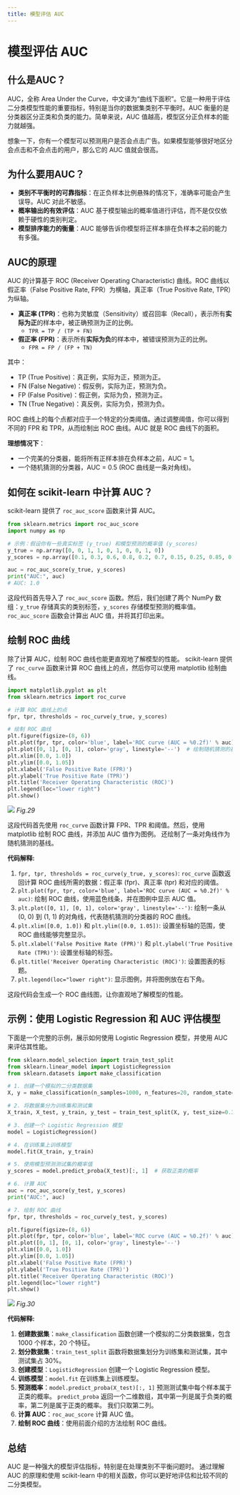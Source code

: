 ```yaml
---
title: 模型评估 AUC
---
```


# 模型评估 AUC

## 什么是AUC？

AUC，全称 Area Under the Curve，中文译为“曲线下面积”。它是一种用于评估二分类模型性能的重要指标，特别是当你的数据集类别不平衡时。AUC 衡量的是分类器区分正类和负类的能力。简单来说，AUC 值越高，模型区分正负样本的能力就越强。

想象一下，你有一个模型可以预测用户是否会点击广告。如果模型能够很好地区分会点击和不会点击的用户，那么它的 AUC 值就会很高。

## 为什么要用AUC？

*   **类别不平衡时的可靠指标**：在正负样本比例悬殊的情况下，准确率可能会产生误导。AUC 对此不敏感。
*   **概率输出的有效评估**：AUC 基于模型输出的概率值进行评估，而不是仅仅依赖于硬性的类别判定。
*   **模型排序能力的衡量**：AUC 能够告诉你模型将正样本排在负样本之前的能力有多强。

## AUC的原理

AUC 的计算基于 ROC (Receiver Operating Characteristic) 曲线。ROC 曲线以假正率（False Positive Rate, FPR）为横轴，真正率（True Positive Rate, TPR）为纵轴。

*   **真正率 (TPR)**：也称为灵敏度（Sensitivity）或召回率（Recall），表示所有**实际为正**的样本中，被正确预测为正的比例。
    *   `TPR = TP / (TP + FN)`
*   **假正率 (FPR)**：表示所有**实际为负**的样本中，被错误预测为正的比例。
    *   `FPR = FP / (FP + TN)`

其中：

*   TP (True Positive)：真正例，实际为正，预测为正。
*   FN (False Negative)：假反例，实际为正，预测为负。
*   FP (False Positive)：假正例，实际为负，预测为正。
*   TN (True Negative)：真反例，实际为负，预测为负。

ROC 曲线上的每个点都对应于一个特定的分类阈值。通过调整阈值，你可以得到不同的 FPR 和 TPR，从而绘制出 ROC 曲线。AUC 就是 ROC 曲线下的面积。

**理想情况下**：

*   一个完美的分类器，能将所有正样本排在负样本之前，AUC = 1。
*   一个随机猜测的分类器，AUC = 0.5 (ROC 曲线是一条对角线)。

## 如何在 scikit-learn 中计算 AUC？

scikit-learn 提供了 `roc_auc_score` 函数来计算 AUC。

```python
from sklearn.metrics import roc_auc_score
import numpy as np

# 示例：假设你有一些真实标签 (y_true) 和模型预测的概率值 (y_scores)
y_true = np.array([0, 0, 1, 1, 0, 1, 0, 0, 1, 0])
y_scores = np.array([0.1, 0.3, 0.6, 0.8, 0.2, 0.7, 0.15, 0.25, 0.85, 0.35])

auc = roc_auc_score(y_true, y_scores)
print("AUC:", auc)
# AUC: 1.0
```

这段代码首先导入了 `roc_auc_score` 函数。然后，我们创建了两个 NumPy 数组：`y_true` 存储真实的类别标签，`y_scores` 存储模型预测的概率值。  `roc_auc_score` 函数会计算出 AUC 值，并将其打印出来。

## 绘制 ROC 曲线

除了计算 AUC，绘制 ROC 曲线也能更直观地了解模型的性能。  scikit-learn 提供了 `roc_curve` 函数来计算 ROC 曲线上的点，然后你可以使用 matplotlib 绘制曲线。

```python
import matplotlib.pyplot as plt
from sklearn.metrics import roc_curve

# 计算 ROC 曲线上的点
fpr, tpr, thresholds = roc_curve(y_true, y_scores)

# 绘制 ROC 曲线
plt.figure(figsize=(8, 6))
plt.plot(fpr, tpr, color='blue', label='ROC curve (AUC = %0.2f)' % auc)
plt.plot([0, 1], [0, 1], color='gray', linestyle='--')  # 绘制随机猜测的基线
plt.xlim([0.0, 1.0])
plt.ylim([0.0, 1.05])
plt.xlabel('False Positive Rate (FPR)')
plt.ylabel('True Positive Rate (TPR)')
plt.title('Receiver Operating Characteristic (ROC)')
plt.legend(loc="lower right")
plt.show()
```

![](/29.png)
*Fig.29*

这段代码首先使用 `roc_curve` 函数计算 FPR、TPR 和阈值。然后，使用 matplotlib 绘制 ROC 曲线，并添加 AUC 值作为图例。  还绘制了一条对角线作为随机猜测的基线。

**代码解释:**

1.  `fpr, tpr, thresholds = roc_curve(y_true, y_scores)`:  `roc_curve` 函数返回计算 ROC 曲线所需的数据：假正率 (fpr)、真正率 (tpr) 和对应的阈值。
2.  `plt.plot(fpr, tpr, color='blue', label='ROC curve (AUC = %0.2f)' % auc)`: 绘制 ROC 曲线，使用蓝色线条，并在图例中显示 AUC 值。
3.  `plt.plot([0, 1], [0, 1], color='gray', linestyle='--')`: 绘制一条从 (0, 0) 到 (1, 1) 的对角线，代表随机猜测的分类器的 ROC 曲线。
4.  `plt.xlim([0.0, 1.0])` 和 `plt.ylim([0.0, 1.05])`:  设置坐标轴的范围，使 ROC 曲线能够完整显示。
5.  `plt.xlabel('False Positive Rate (FPR)')` 和 `plt.ylabel('True Positive Rate (TPR)')`:  设置坐标轴的标签。
6.  `plt.title('Receiver Operating Characteristic (ROC)')`:  设置图表的标题。
7.  `plt.legend(loc="lower right")`:  显示图例，并将图例放在右下角。

这段代码会生成一个 ROC 曲线图，让你直观地了解模型的性能。

## 示例：使用 Logistic Regression 和 AUC 评估模型

下面是一个完整的示例，展示如何使用 Logistic Regression 模型，并使用 AUC 来评估其性能。

```python
from sklearn.model_selection import train_test_split
from sklearn.linear_model import LogisticRegression
from sklearn.datasets import make_classification

# 1. 创建一个模拟的二分类数据集
X, y = make_classification(n_samples=1000, n_features=20, random_state=42)

# 2. 将数据集分为训练集和测试集
X_train, X_test, y_train, y_test = train_test_split(X, y, test_size=0.3, random_state=42)

# 3. 创建一个 Logistic Regression 模型
model = LogisticRegression()

# 4. 在训练集上训练模型
model.fit(X_train, y_train)

# 5. 使用模型预测测试集的概率值
y_scores = model.predict_proba(X_test)[:, 1]  # 获取正类的概率

# 6. 计算 AUC
auc = roc_auc_score(y_test, y_scores)
print("AUC:", auc)

# 7. 绘制 ROC 曲线
fpr, tpr, thresholds = roc_curve(y_test, y_scores)

plt.figure(figsize=(8, 6))
plt.plot(fpr, tpr, color='blue', label='ROC curve (AUC = %0.2f)' % auc)
plt.plot([0, 1], [0, 1], color='gray', linestyle='--')
plt.xlim([0.0, 1.0])
plt.ylim([0.0, 1.05])
plt.xlabel('False Positive Rate (FPR)')
plt.ylabel('True Positive Rate (TPR)')
plt.title('Receiver Operating Characteristic (ROC)')
plt.legend(loc="lower right")
plt.show()
```

![](/30.png)
*Fig.30*

**代码解释:**

1.  **创建数据集**：`make_classification`  函数创建一个模拟的二分类数据集，包含 1000 个样本，20 个特征。
2.  **划分数据集**：`train_test_split`  函数将数据集划分为训练集和测试集，其中测试集占 30%。
3.  **创建模型**：`LogisticRegression`  创建一个 Logistic Regression 模型。
4.  **训练模型**：`model.fit`  在训练集上训练模型。
5.  **预测概率**：`model.predict_proba(X_test)[:, 1]`  预测测试集中每个样本属于正类的概率。  `predict_proba`  返回一个二维数组，其中第一列是属于负类的概率，第二列是属于正类的概率。  我们只取第二列。
6.  **计算 AUC**：`roc_auc_score`  计算 AUC 值。
7.  **绘制 ROC 曲线**：使用前面介绍的方法绘制 ROC 曲线。

## 总结

AUC 是一种强大的模型评估指标，特别是在处理类别不平衡问题时。  通过理解 AUC 的原理和使用 scikit-learn 中的相关函数，你可以更好地评估和比较不同的二分类模型。

